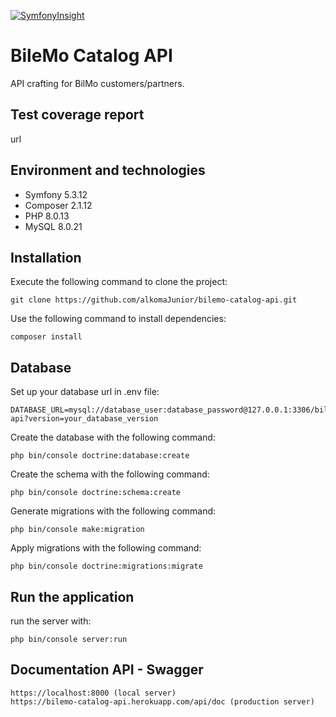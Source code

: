 [![SymfonyInsight](https://insight.symfony.com/projects/a0327649-afab-4d12-8ae5-a0c9e660d381/big.svg)](https://insight.symfony.com/projects/a0327649-afab-4d12-8ae5-a0c9e660d381)

# BileMo Catalog API

API crafting for BilMo customers/partners.

## Test coverage report
url

## Environment and technologies
* Symfony 5.3.12
* Composer 2.1.12
* PHP 8.0.13
* MySQL 8.0.21

## Installation
Execute the following command to clone the project:
```
git clone https://github.com/alkomaJunior/bilemo-catalog-api.git
```
Use the following command to install dependencies:
```
composer install
```
## Database
Set up your database url in .env file:
```
DATABASE_URL=mysql://database_user:database_password@127.0.0.1:3306/bilemo-api?version=your_database_version
```
Create the database with the following command:
```
php bin/console doctrine:database:create
```
Create the schema with the following command:
```
php bin/console doctrine:schema:create
```
Generate migrations with the following command:
```
php bin/console make:migration
```

Apply migrations with the following command:
```
php bin/console doctrine:migrations:migrate
```
## Run the application
run the server with:
```
php bin/console server:run
```
## Documentation API - Swagger
```
https://localhost:8000 (local server)
https://bilemo-catalog-api.herokuapp.com/api/doc (production server)
```